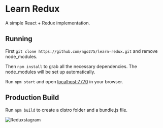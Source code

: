 # Learn Redux

A simple React + Redux implementation.

## Running

First `git clone https://github.com/ngo275/learn-redux.git` and remove node_modules.

Then `npm install` to grab all the necessary dependencies. The node_modules will be set up automatically. 

Run `npm start` and open <localhost:7770> in your browser.

## Production Build

Run `npm build` to create a distro folder and a bundle.js file.


![Reduxstagram](https://s3-ap-northeast-1.amazonaws.com/ngo275.asset/reduxstagram.gif?fafa)

